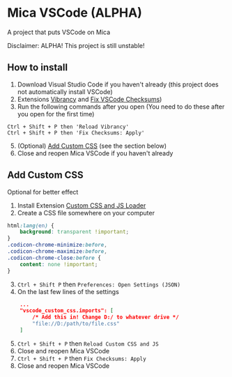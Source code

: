 # Mica VSCode (ALPHA)

A project that puts VSCode on Mica

Disclaimer: ALPHA! This project is still unstable!

## How to install
1. Download Visual Studio Code if you haven't already (this project does not automatically install VSCode)
2. Extensions [Vibrancy](https://marketplace.visualstudio.com/items?itemName=eyhn.vscode-vibrancy) and [Fix VSCode Checksums](https://marketplace.visualstudio.com/items?itemName=lehni.vscode-fix-checksums))
3. Run the following commands after you open (You need to do these after you open for the first time)
```
Ctrl + Shift + P then 'Reload Vibrancy'
Ctrl + Shift + P then 'Fix Checksums: Apply'
```
5. (Optional) [Add Custom CSS](#-add-custom-css) (see the section below)
6. Close and reopen Mica VSCode if you haven't already

## Add Custom CSS
Optional for better effect

1. Install Extension [Custom CSS and JS Loader](https://marketplace.visualstudio.com/items?itemName=be5invis.vscode-custom-css)
2. Create a CSS file somewhere on your computer
```css
html:lang(en) {
    background: transparent !important;
}
.codicon-chrome-minimize:before,
.codicon-chrome-maximize:before,
.codicon-chrome-close:before {
    content: none !important;
}
```
3. `Ctrl + Shift P` then `Preferences: Open Settings (JSON)`
4. On the last few lines of the settings
```json
    ...
    "vscode_custom_css.imports": [
        /* Add this in! Change D:/ to whatever drive */
        "file://D:/path/to/file.css"
    ]
```
5. `Ctrl + Shift + P` then `Reload Custom CSS and JS`
6. Close and reopen Mica VSCode
7. `Ctrl + Shift + P` then `Fix Checksums: Apply`
8. Close and reopen Mica VSCode
